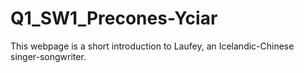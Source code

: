 # Q1_SW1_Precones-Yciar
This webpage is a short introduction to Laufey, an Icelandic-Chinese singer-songwriter.
